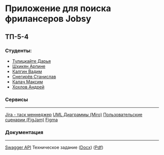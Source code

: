 # Приложение для поиска фрилансеров Jobsy
## ТП-5-4
### Студенты:
- [Тулицкайте Дарья](https://github.com/Jonnnnh)
- [Шхикян Арпине](https://github.com/nebula3879)
- [Калгин Вадим]()
- [Снегирёв Станислав](https://github.com/Sta22yan)
- [Калач Максим](https://github.com/exactly228)
- [Хохлов Андрей]()

### Сервисы
---
[Jira - таск меннеджер](https://sharpine985.atlassian.net/jira/software/projects/SCRUM/list)
[UML Диаграммы (Miro)](?)
[Пользовательские сценарии (FigJam)](https://www.figma.com/board/AVAnDj6tfFRpa8TLdWko5z/user-stories?node-id=0-1&p=f&t=5K5WzRIoQg2yvfJ0-0)
[Figma](https://www.figma.com/design/sYByAI9wSNtRy55wFDQigA/Jobsy?node-id=0-1&p=f&t=Gmeb8PQwZ2Dg0fhU-0)

### Документация
---

[Swagger API](?)
Техническое задание ([Docx](?)) ([Pdf](?))
